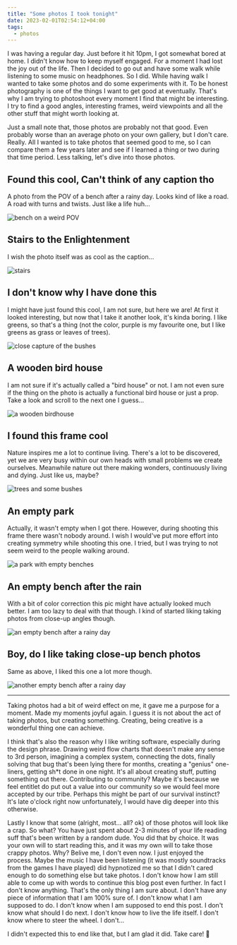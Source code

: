 ```yaml
---
title: "Some photos I took tonight"
date: 2023-02-01T02:54:12+04:00
tags:
  - photos
---
```


I was having a regular day. Just before it hit 10pm, I got somewhat bored at home. I didn't know how to keep myself engaged. For a moment I had lost the joy out of the life. Then I decided to go out and have some walk while listening to some music on headphones. So I did. While having walk I wanted to take some photos and do some experiments with it. To be honest photography is one of the things I want to get good at eventually. That's why I am trying to photoshoot every moment I find that might be interesting. I try to find a good angles, interesting frames, weird viewpoints and all the other stuff that might worth looking at.

Just a small note that, those photos are probably not that good. Even probably worse than an average photo on your own gallery, but I don't care. Really. All I wanted is to take photos that seemed good to me, so I can compare them a few years later and see if I learned a thing or two during that time period. Less talking, let's dive into those photos.

## Found this cool, Can't think of any caption tho

A photo from the POV of a bench after a rainy day. Looks kind of like a road. A road with turns and twists. Just like a life huh...

![bench on a weird POV](https://reels-cdn.themisir.com/31jan23/IMG_0367.jpeg)

## Stairs to the Enlightenment

I wish the photo itself was as cool as the caption...

![stairs](https://reels-cdn.themisir.com/31jan23/IMG_0365.jpeg)

## I don't know why I have done this

I might have just found this cool, I am not sure, but here we are! At first it looked interesting, but now that I take it another look, it's kinda boring. I like greens, so that's a thing (not the color, purple is my favourite one, but I like greens as grass or leaves of trees).

![close capture of the bushes](https://reels-cdn.themisir.com/31jan23/IMG_0364.jpeg)

## A wooden bird house

I am not sure if it's actually called a "bird house" or not. I am not even sure if the thing on the photo is actually a functional bird house or just a prop. Take a look and scroll to the next one I guess...

![a wooden birdhouse](https://reels-cdn.themisir.com/31jan23/IMG_0376.jpeg)

## I found this frame cool

Nature inspires me a lot to continue living. There's a lot to be discovered, yet we are very busy within our own heads with small problems we create ourselves. Meanwhile nature out there making wonders, continuously living and dying. Just like us, maybe?

![trees and some bushes](https://reels-cdn.themisir.com/31jan23/IMG_0379.jpeg)

## An empty park

Actually, it wasn't empty when I got there. However, during shooting this frame there wasn't nobody around. I wish I would've put more effort into creating symmetry while shooting this one. I tried, but I was trying to not seem weird to the people walking around.

![a park with empty benches](https://reels-cdn.themisir.com/31jan23/IMG_0380.jpeg)

## An empty bench after the rain

With a bit of color correction this pic might have actually looked much better. I am too lazy to deal with that though. I kind of started liking taking photos from close-up angles though.

![an empty bench after a rainy day](https://reels-cdn.themisir.com/31jan23/IMG_0383.jpeg)

## Boy, do I like taking close-up bench photos

Same as above, I liked this one a lot more though.

![another empty bench after a rainy day](https://reels-cdn.themisir.com/31jan23/IMG_0386.jpeg)

---

Taking photos had a bit of weird effect on me, it gave me a purpose for a moment. Made my moments joyful again. I guess it is not about the act of taking photos, but creating something. Creating, being creative is a wonderful thing one can achieve.

I think that's also the reason why I like writing software, especially during the design phrase. Drawing weird flow charts that doesn't make any sense to 3rd person, imagining a complex system, connecting the dots, finally solving that bug that's been lying there for months, creating a "genius" one-liners, getting sh*t done in one night. It's all about creating stuff, putting something out there. Contributing to community? Maybe it's because we feel entitlet do put out a value into our community so we would feel more accepted by our tribe. Perhaps this might be part of our survival instinct? It's late o'clock right now unfortunately, I would have dig deeper into this otherwise.

Lastly I know that some (alright, most... all? ok) of those photos will look like a crap. So what? You have just spent about 2-3 minutes of your life reading suff that's been written by a random dude. You did that by choice. It was your own will to start reading this, and it was my own will to take those crappy photos. Why? Belive me, I don't even now. I just enjoyed the process. Maybe the music I have been listening (it was mostly soundtracks from the games I have played) did hypnotized me so that I didn't cared enough to do something else but take photos. I don't know how I am still able to come up with words to continue this blog post even further. In fact I don't know anything. That's the only thing I am sure about. I don't have any piece of information that I am 100% sure of. I don't know what I am supposed to do. I don't know when I am supposed to end this post. I don't know what should I do next. I don't know how to live the life itself. I don't know where to steer the wheel. I don't...

I didn't expected this to end like that, but I am glad it did. Take care! 🤞